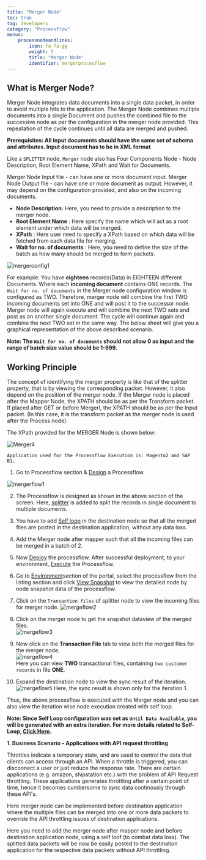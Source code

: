 ```yaml
---
title: "Merger Node"
toc: true
tag: developers
category: "Processflow"
menus: 
    processnodeandlinks:
        icon: fa fa-gg
        weight: 5
        title: "Merger Node" 
        identifier: mergerprocesflow
---
```

## What is Merger Node?

Merger Node integrates data documents into a single data packet, in order to avoid multiple hits to the application. 
The Merger Node combines multiple documents into a single Document and pushes the combined file to the successive node as per the configuration in the merger node provided. This repeatation of the cycle 
continues until all data are merged and pushed.
 
**Prerequisites: All input documents should have the same set of schema and attributes. Input document has to be in XML format**

Like a `SPLITTER` node, `Merger` node also has Four Components Node - Node Description, Root Element Name, XPath and Wait for Documents. 

Merger Node Input file -  can have one or more document input.
Merger Node Output file - can have one or more document as output. However, it may depend on the configuration provided, and also on the incoming documents.

- **Node Description:** Here, you need to provide a description to the merger node.
- **Root Element Name** : Here specify the name which will act as a root element under which data will be merged.
- **XPath** : Here user need to specify a XPath based on which data will be fetched from each data file for merging.
- **Wait for no. of documents** : Here, you need to define the size of the batch as how many should be merged to form packets. 

![mergerconfig1](\staticfiles\processflow\media\mergerconfig1.PNG)

For example: You have **eighteen** records(Data) in EIGHTEEN different Documents. Where each **incoming document** contains ONE records.
The `Wait for no. of documents` in the Merger node configuration window is configured as TWO. Therefore, merger node will combine the first TWO incoming documents set into ONE and will post it to the successor node.
Merger node will again execute and will combine the next TWO sets and post as an another single document. The cycle will continue again and combine the next TWO set in the same way.
The below sheet will give you a graphical representation of the above described scenario.

**Note: The `Wait for no. of documents` should not allow 0 as input and the range of batch size value 
should be 1-999.** 

## Working Principle

The concept of identifying the merger property is like that of the splitter property, that is by viewing the corresponding packet. However, it also depend on the position of the merger node. 
If the Merger node is placed after the Mapper Node, the XPATH should be as per the Transform packet. If placed after GET or before Mergerl, the XPATH should be as per the Input packet.
(In this case, it is the transform packet as the merger node is used after the Process node).

The XPath provided for the MERGER Node is shown below:

![Merger4](/staticfiles/workflow-management/media/Merger/Merger4.png)

`Application used for the Processflow Execution is: Magento2 and SAP B1.`

   
1) Go to Processflow section & [Design](/processflow/designer-processflow/) a Processflow.  

![mergerflow1](\staticfiles\processflow\media\mergeflow1.PNG)

2) The Processflow is designed as shown in the above section of the screen.  Here, [splitter](/processflow/working-with-processflow-splitter/) is added to split the records in single document to multiple documents.

4) You have to add [Self loop](/processflow/working-with-processflow-selfloop/) in the destination node so that all the merged files are posted in the destination application, without any data loss.  

5) Add the Merger node after mapper such that all the incoming files can be merged in a batch of 2.

5) Now [Deploy](/processflow/deploying-and-executing-processfloww/) the processflow. After successful deployment, to your environment, [Execute](/processflow/deploying-and-executing-processfloww/) the Processflow. 

6) Go to [Environment](/deployment/Environment-Management/)section of the portal, select the processflow from the listing section and click [View Snapshot](/processflow/snapshot-processflow/)
to view the detailed node by node snapshot data of the processflow.    

7) Click on the `Transaction files` of splitter node to view the incoming files for merger node.
![mergeflow2](\staticfiles\processflow\media\mergeflow2.PNG)

7) Click on the merger node to get the snapshot dataview of the merged files.      
![mergeflow3](\staticfiles\processflow\media\mergeflow3.PNG)    

8) Now click on the **Transaction File** tab to view both the merged files for the merger node.  
 ![mergeflow4](\staticfiles\processflow\media\mergeflow4.PNG)      
Here you can view **TWO** transactional files, containing `two customer records` in file **ONE**. 
  
9) Expand the destination node to view the sync result of the iteration.
![mergeflow5](\staticfiles\processflow\media\mergeflow5.PNG)
Here, the sync result is shown only for the iteration 1.
 
Thus, the above processflow is executed with the Merger node and you can also 
view the iteration wise node execution created with self loop.

**Note: Since Self Loop configuration was set as `Until Data Available`, you will be generated with an extra iteration. For more details related to Self-Loop, [Click Here](/processflow/working-with-processflow-selfloop/).**

**1. Business Scenario -  Applications with API request throttling**   

Throttles indicate a temporary state, and are used to control the data that clients can access through an API. 
When a throttle is triggered, you can disconnect a user or just reduce the response rate. There are certain applications (e.g. amazon, shipstation etc.) with the problem of API
Request throttling. These applications generates throttling after a certain point of time, hence
it becomes cumbersome to sync data continously through these API's.

Here merger node can be implemented before destination application where the multiple 
files can be merged into one or more data packets to override the API throttling
issues of destination applications.

Here you need to add the merger node after mapper node and before destination application node, using
a self loof (to combat data loss). The splitted data packets will be now be easily posted to the destination
application for the respective data packets without API throttling.
